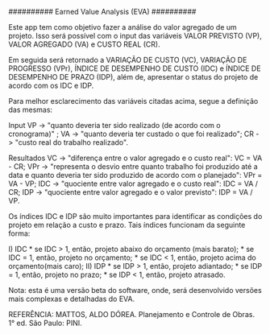 ########## Earned Value Analysis (EVA) ##########

Este app tem como objetivo fazer a análise do valor agregado de um projeto. Isso será possível com o input das variáveis VALOR PREVISTO (VP), VALOR AGREGADO (VA) e CUSTO REAL (CR).

Em seguida será retornado a VARIAÇÃO DE CUSTO (VC), VARIAÇÃO DE PROGRESSO (VPr), ÍNDICE DE DESEMPENHO DE CUSTO (IDC) e ÍNDICE DE DESEMPENHO DE PRAZO (IDP), além de, apresentar o status do projeto de acordo com os IDC e IDP.

Para melhor esclarecimento das variáveis citadas acima, segue a definição das mesmas:

Input
VP -> "quanto deveria ter sido realizado (de acordo com o cronograma)" ;
VA -> "quanto deveria ter custado o que foi realizado";
CR -> "custo real do trabalho realizado".

Resultados
VC  -> "diferença entre o valor agregado e o custo real": 
      VC = VA - CR;
VPr -> "representa o desvio entre quanto trabalho foi produzido até a data e quanto deveria ter sido produzido de acordo com o planejado":
      VPr = VA - VP;
IDC -> "quociente entre valor agregado e o custo real":
      IDC = VA / CR;
IDP -> "quociente entre valor agregado e o valor previsto":
      IDP = VA / VP.

Os índices IDC e IDP são muito importantes para identificar as condições do projeto em relação a custo e prazo. Tais índices funcionam da seguinte forma:

I) IDC
	* se IDC > 1, então, projeto abaixo do orçamento (mais barato);
	* se IDC = 1, então, projeto no orçamento;
	* se IDC < 1, então, projeto acima do orçamento(mais caro);
II) IDP
	* se IDP > 1, então, projeto adiantado;
	* se IDP = 1, então, projeto no prazo;
	* se IDP < 1, então, projeto atrasado.

Nota: esta é uma versão beta do software, onde, será desenvolvido versões mais complexas e detalhadas do EVA.

REFERÊNCIA:
MATTOS, ALDO DÓREA. Planejamento e Controle de Obras. 1° ed. São Paulo: PINI.
